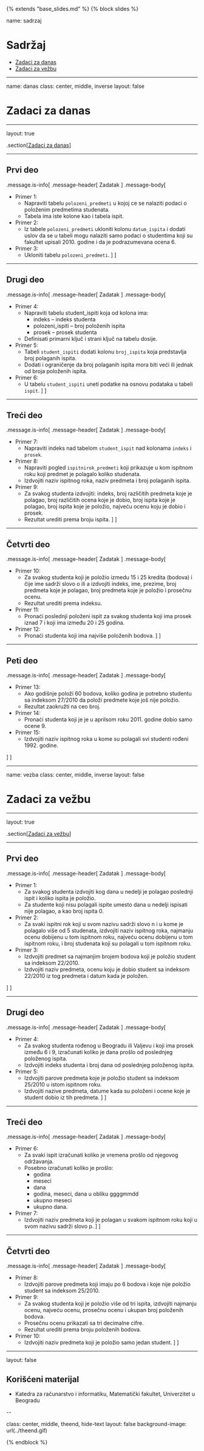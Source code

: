{% extends "base_slides.md" %}
{% block slides %}

name: sadrzaj

# Sadržaj

- [Zadaci za danas](#danas)
- [Zadaci za vežbu](#vezba)

---

name: danas 
class: center, middle, inverse
layout: false

# Zadaci za danas

---
layout: true

.section[[Zadaci za danas](#sadrzaj)]

---

## Prvi deo

.message.is-info[
.message-header[
Zadatak
]
.message-body[
- Primer 1: 
    - Napraviti tabelu `polozeni_predmeti` u kojoj ce se nalaziti podaci o položenim predmetima studenata. 
    - Tabela ima iste kolone kao i tabela ispit.
- Primer 2: 
    - Iz tabele `polozeni_predmeti` ukloniti kolonu `datum_ispita` i dodati uslov da se u tabeli mogu nalaziti samo podaci o studentima koji su fakultet upisali 2010. godine i da je podrazumevana ocena 6.
- Primer 3: 
    -  Ukloniti tabelu `polozeni_predmeti`.
]
]
            

---

## Drugi deo

.message.is-info[
.message-header[
Zadatak
]
.message-body[
- Primer 4: 
    - Napraviti tabelu student_ispiti koja od kolona ima:
      - indeks – indeks studenta
      - polozeni_ispiti – broj položenih ispita
      - prosek – prosek studenta
    - Definisati primarni ključ i strani ključ na tabelu dosije.
- Primer 5: 
    - Tabeli `student_ispiti` dodati kolonu `broj_ispita` koja predstavlja broj polaganih ispita. 
    - Dodati i ograničenje da broj polaganih ispita mora biti veći ili jednak od broja položenih ispita.
- Primer 6: 
    - U tabelu `student_ispiti` uneti podatke na osnovu podataka u tabeli `ispit`.
]
]

---
## Treći deo

.message.is-info[
.message-header[
Zadatak
]
.message-body[
- Primer 7: 
    - Napraviti indeks nad tabelom `student_ispit` nad kolonama `indeks` i `prosek`.
- Primer 8: 
    - Napraviti pogled `ispitnirok_predmeti` koji prikazuje u kom ispitnom roku koji predmet je polagalo koliko studenata. 
    - Izdvojiti naziv ispitnog roka, naziv predmeta i broj polaganih ispita.
- Primer 9: 
  - Za svakog studenta izdvojiti: indeks, broj različitih predmeta koje je polagao, broj različitih ocena koje je dobio, broj ispita koje je polagao, broj ispita koje je položio, najveću ocenu koju je dobio i prosek. 
  - Rezultat urediti prema broju ispita.
]
]

---

## Četvrti deo

.message.is-info[
.message-header[
Zadatak
]
.message-body[
- Primer 10: 
  -  Za svakog studenta koji je položio izmedu 15 i 25 kredita (bodova) i čije ime sadrži slovo o ili a izdvojiti indeks, ime, prezime, broj predmeta koje je polagao, broj predmeta koje je položio i prosečnu ocenu. 
  -  Rezultat urediti prema indeksu.
- Primer 11: 
  - Pronaći poslednji položeni ispit za svakog studenta koji ima prosek iznad 7 i koji ima između 20 i 25 godina.
- Primer 12: 
  - Pronaći studenta koji ima najviše položenih bodova.
]
]

---

## Peti deo

.message.is-info[
.message-header[
Zadatak
]
.message-body[
- Primer 13: 
    - Ako godišnje položi 60 bodova, koliko godina je potrebno studentu sa indeksom 27/2010 da položi predmete koje još nije položio. 
    - Rezultat zaokružti na ceo broj.
- Primer 14: 
    - Pronaći studenta koji je je u aprilsom roku 2011. godine dobio samo ocene 9.
- Primer 15: 
    - Izdvojiti naziv ispitnog roka u kome su polagali svi studenti rođeni 1992. godine.

]
]

---

name: vezba 
class: center, middle, inverse
layout: false

# Zadaci za vežbu

---
layout: true

.section[[Zadaci za vežbu](#sadrzaj)]

---

## Prvi deo

.message.is-info[
.message-header[
Zadatak
]
.message-body[
- Primer 1: 
    - Za svakog studenta izdvojiti kog dana u nedelji je polagao poslednji ispit i koliko ispita je položio. 
    - Za studente koji nisu polagali ispite umesto dana u nedelji ispisati nije polagao, a kao broj ispita 0.
- Primer 2: 
    - Za svaki ispitni rok koji u svom nazivu sadrži slovo n i u kome je polagalo više od 5 studenata, izdvojiti naziv ispitnog roka, najmanju ocenu dobijenu u tom ispitnom roku, najveću ocenu dobijenu u tom ispitnom roku, i broj studenata koji su polagali u tom ispitnom roku.
- Primer 3: 
  - Izdvojiti predmet sa najmanjim brojem bodova koji je položio student sa indeksom 22/2010. 
  - Izdvojiti naziv predmeta, ocenu koju je dobio student sa indeksom 22/2010 iz tog predmeta i datum kada je položen.

]
]

---

## Drugi deo

.message.is-info[
.message-header[
Zadatak
]
.message-body[
- Primer 4: 
    - Za svakog studenta rođenog u Beogradu ili Valjevu i koji ima prosek između 6 i 9, izračunati koliko je dana prošlo od poslednjeg položenog ispita. 
    - Izdvojiti indeks studenta i broj dana od poslednjeg položenog ispita.
- Primer 5: 
    - Izdvojiti parove predmeta koje je položio student sa indeksom 25/2010 u istom ispitnom roku. 
    - Izdvojiti nazive predmeta, datume kada su položeni i ocene koje je student dobio iz tih predmeta.
]
]

---
## Treći deo

.message.is-info[
.message-header[
Zadatak
]
.message-body[
- Primer 6: 
    - Za svaki ispit izračunati koliko je vremena prošlo od njegovog održavanja. 
    - Posebno izračunati koliko je prošlo:
      - godina
      - meseci
      - dana
      - godina, meseci, dana u obliku ggggmmdd
      - ukupno meseci
      - ukupno dana.
- Primer 7: 
    - Izdvojiti naziv predmeta koji je polagan u svakom ispitnom roku koji u svom nazivu sadrži slovo p.
]
]

---
## Četvrti deo

.message.is-info[
.message-header[
Zadatak
]
.message-body[
- Primer 8: 
    - Izdvojiti parove predmeta koji imaju po 6 bodova i koje nije položio student sa indeksom 25/2010.
- Primer 9: 
  - Za svakog studenta koji je položio više od tri ispita, izdvojiti najmanju ocenu, najveću ocenu, prosečnu ocenu i ukupan broj položenih bodova. 
  - Prosečnu ocenu prikazati sa tri decimalne cifre. 
  - Rezultat urediti prema broju položenih bodova.
- Primer 10: 
  -  Izdvojiti naziv predmeta koji je položio samo jedan student.
]
]

---

layout: false

## Korišćeni materijal

- Katedra za računarstvo i informatiku, Matematički fakultet, Univerzitet u Beogradu

--

class: center, middle, theend, hide-text
layout: false
background-image: url(../theend.gif)

{% endblock %}